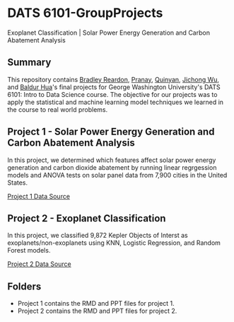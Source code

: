 # DATS 6101-GroupProjects
Exoplanet Classification | Solar Power Energy Generation and Carbon Abatement Analysis

## Summary
This repository contains [Bradley Reardon](https://github.com/breardon7), [Pranay](https://github.com/Pranay-yanarp), [Quinyan](https://github.com/xczqy1111), [Jichong Wu](https://github.com/JichongWu), and [Baldur Hua](https://github.com/BaldurHua)'s final projects for George Washington University's DATS 6101: Intro to Data Science course.
The objective for our projects was to apply the statistical and machine learning model techniques we learned in the course to real world problems.

## Project 1 - Solar Power Energy Generation and Carbon Abatement Analysis
In this project, we determined which features affect solar power energy generation and carbon dioxide abatement by running linear regrgession models and ANOVA tests on solar panel data from 7,900 cities in the United States.

[Project 1 Data Source](https://www.kaggle.com/jboysen/google-project-sunroof?select=metadata.csv)

## Project 2 - Exoplanet Classification
In this project, we classified 9,872 Kepler Objects of Interst as exoplanets/non-exoplanets using KNN, Logistic Regression, and Random Forest models.

[Project 2 Data Source](https://www.kaggle.com/nasa/kepler-exoplanet-search-results)

## Folders
* Project 1 contains the RMD and PPT files for project 1.
* Project 2 contains the RMD and PPT files for project 2.
